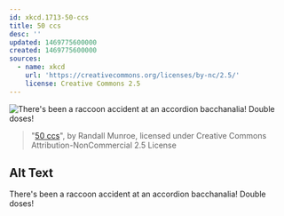 ```yaml
---
id: xkcd.1713-50-ccs
title: 50 ccs
desc: ''
updated: 1469775600000
created: 1469775600000
sources:
  - name: xkcd
    url: 'https://creativecommons.org/licenses/by-nc/2.5/'
    license: Creative Commons 2.5
---
```

![There's been a raccoon accident at an accordion bacchanalia! Double doses!](https://imgs.xkcd.com/comics/50_ccs.png)
> "[50 ccs](https://xkcd.com/1713/)", by Randall Munroe, licensed under Creative Commons Attribution-NonCommercial 2.5 License

## Alt Text
There's been a raccoon accident at an accordion bacchanalia! Double doses!

